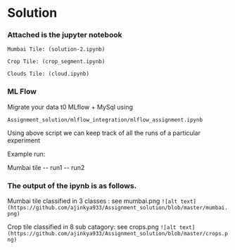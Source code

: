 # Solution

### Attached is the jupyter notebook 
```
Mumbai Tile: (solution-2.ipynb) 

Crop Tile: (crop_segment.ipynb)

Clouds Tile: (cloud.ipynb)
```
### ML Flow

Migrate your data t0 MLflow + MySql using

``` Assignment_solution/mlflow_integration/mlflow_assignment.ipynb ``` 

Using above script we can keep track of all the runs of a particular experiment

Example run:

Mumbai tile
    -- run1
    -- run2

### The output of the ipynb is as follows.

Mumbai tile classified in 3 classes : see mumbai.png
```![alt text](https://github.com/ajinkya933/Assignment_solution/blob/master/mumbai.png)```

Crop tile classified in 8 sub catagory: see crops.png
```![alt text](https://github.com/ajinkya933/Assignment_solution/blob/master/crops.png)```
